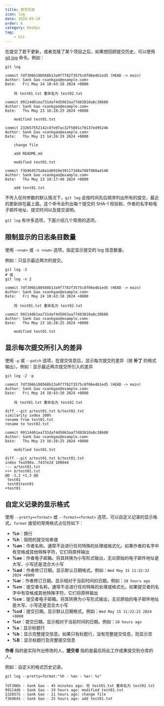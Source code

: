 ```yaml
---
title: 提交历史
icon: log
date: 2024-05-24
order: 6
category: DevOps
tag:
    - Git
---
```


在提交了若干更新，或者克隆了某个项目之后，如果想回顾提交历史。可以使用 [git log](../../../commands/git/git_log.md) 命令。例如：

```shell
git log

commit 7df306b180568b13a9f7782f3575c8f06e4b1ed5 (HEAD -> main)
Author: Sank Gao <sankgao@example.com>
Date:   Fri May 24 10:43:10 2024 +0800

    将 test01.txt 重命名为 test02.txt

commit 99114d61ea731daf4d5663aa77d83810a8c38680
Author: Sank Gao <sankgao@example.com>
Date:   Thu May 23 16:28:25 2024 +0800

    modified test01.txt

commit 232657552142c8fe97ac32f5801c70137ed95246
Author: Sank Gao <sankgao@example.com>
Date:   Thu May 23 14:26:19 2024 +0800

    change file

    add README.md

    modified test01.txt

commit f3b964575a8a1d6919e591173d8a788f968a4140
Author: Sank Gao <sankgao@example.com>
Date:   Thu May 23 10:17:40 2024 +0800

    add test01.txt
```

不传入任何参数的默认情况下，`git log` 会按时间先后顺序列出所有的提交，最近的更新排在最上面。这个命令会列出每个提交的 SHA-1 校验和、作者的名字和电子邮件地址、提交时间以及提交说明。

`git log` 有许多选项，下面介绍几个常用的选项。

## 限制显示的日志条目数量

使用 `-<num>` 或 `-n <num>` 选项，指定显示提交的 log 信息数量。

例如：只显示最近两次的提交。

```shell
git log -2
# 或
git log -n 2

commit 7df306b180568b13a9f7782f3575c8f06e4b1ed5 (HEAD -> main)
Author: Sank Gao <sankgao@example.com>
Date:   Fri May 24 10:43:10 2024 +0800

    将 test01.txt 重命名为 test02.txt

commit 99114d61ea731daf4d5663aa77d83810a8c38680
Author: Sank Gao <sankgao@example.com>
Date:   Thu May 23 16:28:25 2024 +0800

    modified test01.txt
```

## 显示每次提交所引入的差异

使用 `-p` 或 `--patch` 选项，在提交信息后，显示每次提交的差异（按 **补丁** 的格式输出）。例如：显示最近两次提交所引入的差异

```shell
git log -2 -p

commit 7df306b180568b13a9f7782f3575c8f06e4b1ed5 (HEAD -> main)
Author: Sank Gao <sankgao@example.com>
Date:   Fri May 24 10:43:10 2024 +0800

    将 test01.txt 重命名为 test02.txt

diff --git a/test01.txt b/test02.txt
similarity index 100%
rename from test01.txt
rename to test02.txt

commit 99114d61ea731daf4d5663aa77d83810a8c38680
Author: Sank Gao <sankgao@example.com>
Date:   Thu May 23 16:28:25 2024 +0800

    modified test01.txt

diff --git a/test01.txt b/test01.txt
index fea590a..f437e2d 100644
--- a/test01.txt
+++ b/test01.txt
@@ -1,2 +1,3 @@
 test01
 test01test01
+test01
```

## 自定义记录的显示格式

使用 `--pretty=<format>` 或 `--format=<format>` 选项，可以自定义记录的显示格式。`format` 接受的常用格式占位符如下：

- **%n**：换行
- **%h**：简短的提交哈希值
- **%an**：作者名称。通常不会进行任何特殊的处理或格式化。如果作者的名字中有空格或其他特殊字符，它们将原样输出
- **%ae**：作者电子邮箱。将其转换为小写形式输出，无论原始的电子邮件地址是大写、小写还是混合大小写
- **%ad**：作者修订日期。显示默认日期格式。例如：`Wed May 15 11:22:22 2024 +0800`
- **%ar**：作者修订日期。显示相对于当前时间的日期。例如：`28 hours ago`
- **%cn**：提交者名称。通常不会进行任何特殊的处理或格式化。如果提交者的名字中有空格或其他特殊字符，它们将原样输出
- **%ce**：提交者电子邮箱。将其转换为小写形式输出，无论原始的电子邮件地址是大写、小写还是混合大小写
- **%cd**：提交日期。显示默认日期格式。例如：`Wed May 15 11:22:22 2024 +0800`
- **%cr**：提交日期。显示相对于当前时间的日期。例如：`28 hours ago`
- **%s**：显示标题行
- **%b**：显示完整提交信息。如果只有标题行，没有完整提交信息，则显示空
- **%B**：显示标题行及完整提交信息

**作者** 指的是实际作出修改的人，**提交者** 指的是最后将此工作成果提交到仓库的人。

例如：自定义的格式历史记录。

```shell
git log --pretty=format:"%h - %an - %ar: %s"

7df306b - Sank Gao - 45 minutes ago: 将 test01.txt 重命名为 test02.txt
99114d6 - Sank Gao - 19 hours ago: modified test01.txt
2326575 - Sank Gao - 21 hours ago: change file
f3b9645 - Sank Gao - 25 hours ago: add test01.txt
```

